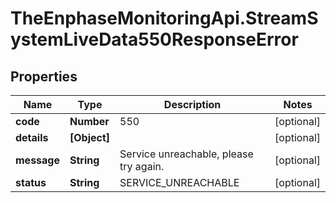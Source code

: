 # TheEnphaseMonitoringApi.StreamSystemLiveData550ResponseError

## Properties

Name | Type | Description | Notes
------------ | ------------- | ------------- | -------------
**code** | **Number** | 550 | [optional] 
**details** | **[Object]** |  | [optional] 
**message** | **String** | Service unreachable, please try again. | [optional] 
**status** | **String** | SERVICE_UNREACHABLE | [optional] 


